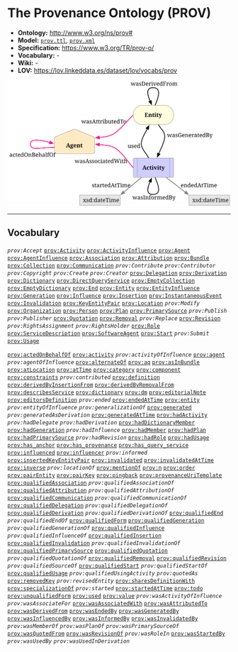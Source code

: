 # The Provenance Ontology (PROV)

- **Ontology:** http://www.w3.org/ns/prov#
- **Model:** [`prov.ttl`](prov.ttl), [`prov.xml`](prov.xml)
- **Specification:** https://www.w3.org/TR/prov-o/
- **Vocabulary:** -
- **Wiki:** -
- **LOV:** https://lov.linkeddata.es/dataset/lov/vocabs/prov

![](images/starting-points.svg)

---

## Vocabulary

_`prov:Accept`_
[`prov:Activity`](https://www.w3.org/TR/prov-o/#Activity)
[`prov:ActivityInfluence`](https://www.w3.org/TR/prov-o/#ActivityInfluence)
[`prov:Agent`](https://www.w3.org/TR/prov-o/#Agent)
[`prov:AgentInfluence`](https://www.w3.org/TR/prov-o/#AgentInfluence)
[`prov:Association`](https://www.w3.org/TR/prov-o/#Association)
[`prov:Attribution`](https://www.w3.org/TR/prov-o/#Attribution)
[`prov:Bundle`](https://www.w3.org/TR/prov-o/#Bundle)
[`prov:Collection`](https://www.w3.org/TR/prov-o/#Collection)
[`prov:Communication`](https://www.w3.org/TR/prov-o/#Communication)
_`prov:Contribute`_
_`prov:Contributor`_
_`prov:Copyright`_
_`prov:Create`_
_`prov:Creator`_
[`prov:Delegation`](https://www.w3.org/TR/prov-o/#Delegation)
[`prov:Derivation`](https://www.w3.org/TR/prov-o/#Derivation)
[`prov:Dictionary`](https://www.w3.org/TR/prov-o/#Dictionary)
[`prov:DirectQueryService`](https://www.w3.org/TR/prov-o/#DirectQueryService)
[`prov:EmptyCollection`](https://www.w3.org/TR/prov-o/#EmptyCollection)
[`prov:EmptyDictionary`](https://www.w3.org/TR/prov-o/#EmptyDictionary)
[`prov:End`](https://www.w3.org/TR/prov-o/#End)
[`prov:Entity`](https://www.w3.org/TR/prov-o/#Entity)
[`prov:EntityInfluence`](https://www.w3.org/TR/prov-o/#EntityInfluence)
[`prov:Generation`](https://www.w3.org/TR/prov-o/#Generation)
[`prov:Influence`](https://www.w3.org/TR/prov-o/#Influence)
[`prov:Insertion`](https://www.w3.org/TR/prov-o/#Insertion)
[`prov:InstantaneousEvent`](https://www.w3.org/TR/prov-o/#InstantaneousEvent)
[`prov:Invalidation`](https://www.w3.org/TR/prov-o/#Invalidation)
[`prov:KeyEntityPair`](https://www.w3.org/TR/prov-o/#KeyEntityPair)
[`prov:Location`](https://www.w3.org/TR/prov-o/#Location)
_`prov:Modify`_
[`prov:Organization`](https://www.w3.org/TR/prov-o/#Organization)
[`prov:Person`](https://www.w3.org/TR/prov-o/#Person)
[`prov:Plan`](https://www.w3.org/TR/prov-o/#Plan)
[`prov:PrimarySource`](https://www.w3.org/TR/prov-o/#PrimarySource)
_`prov:Publish`_
_`prov:Publisher`_
[`prov:Quotation`](https://www.w3.org/TR/prov-o/#Quotation)
[`prov:Removal`](https://www.w3.org/TR/prov-o/#Removal)
_`prov:Replace`_
[`prov:Revision`](https://www.w3.org/TR/prov-o/#Revision)
_`prov:RightsAssignment`_
_`prov:RightsHolder`_
[`prov:Role`](https://www.w3.org/TR/prov-o/#Role)
[`prov:ServiceDescription`](https://www.w3.org/TR/prov-o/#ServiceDescription)
[`prov:SoftwareAgent`](https://www.w3.org/TR/prov-o/#SoftwareAgent)
[`prov:Start`](https://www.w3.org/TR/prov-o/#Start)
_`prov:Submit`_
[`prov:Usage`](https://www.w3.org/TR/prov-o/#Usage)

[`prov:actedOnBehalfOf`](https://www.w3.org/TR/prov-o/#actedOnBehalfOf)
[`prov:activity`](https://www.w3.org/TR/prov-o/#activity)
_`prov:activityOfInfluence`_
[`prov:agent`](https://www.w3.org/TR/prov-o/#agent)
_`prov:agentOfInfluence`_
[`prov:alternateOf`](https://www.w3.org/TR/prov-o/#alternateOf)
[`prov:aq`](https://www.w3.org/TR/prov-o/#aq)
[`prov:asInBundle`](https://www.w3.org/TR/prov-o/#asInBundle)
[`prov:atLocation`](https://www.w3.org/TR/prov-o/#atLocation)
[`prov:atTime`](https://www.w3.org/TR/prov-o/#atTime)
[`prov:category`](https://www.w3.org/TR/prov-o/#category)
[`prov:component`](https://www.w3.org/TR/prov-o/#component)
[`prov:constraints`](https://www.w3.org/TR/prov-o/#constraints)
_`prov:contributed`_
[`prov:definition`](https://www.w3.org/TR/prov-o/#definition)
[`prov:derivedByInsertionFrom`](https://www.w3.org/TR/prov-o/#derivedByInsertionFrom)
[`prov:derivedByRemovalFrom`](https://www.w3.org/TR/prov-o/#derivedByRemovalFrom)
[`prov:describesService`](https://www.w3.org/TR/prov-o/#describesService)
[`prov:dictionary`](https://www.w3.org/TR/prov-o/#dictionary)
[`prov:dm`](https://www.w3.org/TR/prov-o/#dm)
[`prov:editorialNote`](https://www.w3.org/TR/prov-o/#editorialNote)
[`prov:editorsDefinition`](https://www.w3.org/TR/prov-o/#editorsDefinition)
_`prov:ended`_
[`prov:endedAtTime`](https://www.w3.org/TR/prov-o/#endedAtTime)
[`prov:entity`](https://www.w3.org/TR/prov-o/#entity)
_`prov:entityOfInfluence`_
_`prov:generalizationOf`_
[`prov:generated`](https://www.w3.org/TR/prov-o/#generated)
_`prov:generatedAsDerivation`_
[`prov:generatedAtTime`](https://www.w3.org/TR/prov-o/#generatedAtTime)
[`prov:hadActivity`](https://www.w3.org/TR/prov-o/#hadActivity)
_`prov:hadDelegate`_
_`prov:hadDerivation`_
[`prov:hadDictionaryMember`](https://www.w3.org/TR/prov-o/#hadDictionaryMember)
[`prov:hadGeneration`](https://www.w3.org/TR/prov-o/#hadGeneration)
_`prov:hadInfluence`_
[`prov:hadMember`](https://www.w3.org/TR/prov-o/#hadMember)
[`prov:hadPlan`](https://www.w3.org/TR/prov-o/#hadPlan)
[`prov:hadPrimarySource`](https://www.w3.org/TR/prov-o/#hadPrimarySource)
_`prov:hadRevision`_
[`prov:hadRole`](https://www.w3.org/TR/prov-o/#hadRole)
[`prov:hadUsage`](https://www.w3.org/TR/prov-o/#hadUsage)
[`prov:has_anchor`](https://www.w3.org/TR/prov-o/#has_anchor)
[`prov:has_provenance`](https://www.w3.org/TR/prov-o/#has_provenance)
[`prov:has_query_service`](https://www.w3.org/TR/prov-o/#has_query_service)
[`prov:influenced`](https://www.w3.org/TR/prov-o/#influenced)
[`prov:influencer`](https://www.w3.org/TR/prov-o/#influencer)
_`prov:informed`_
[`prov:insertedKeyEntityPair`](https://www.w3.org/TR/prov-o/#insertedKeyEntityPair)
[`prov:invalidated`](https://www.w3.org/TR/prov-o/#invalidated)
[`prov:invalidatedAtTime`](https://www.w3.org/TR/prov-o/#invalidatedAtTime)
[`prov:inverse`](https://www.w3.org/TR/prov-o/#inverse)
_`prov:locationOf`_
[`prov:mentionOf`](https://www.w3.org/TR/prov-o/#mentionOf)
[`prov:n`](https://www.w3.org/TR/prov-o/#n)
[`prov:order`](https://www.w3.org/TR/prov-o/#order)
[`prov:pairEntity`](https://www.w3.org/TR/prov-o/#pairEntity)
[`prov:pairKey`](https://www.w3.org/TR/prov-o/#pairKey)
[`prov:pingback`](https://www.w3.org/TR/prov-o/#pingback)
[`prov:provenanceUriTemplate`](https://www.w3.org/TR/prov-o/#provenanceUriTemplate)
[`prov:qualifiedAssociation`](https://www.w3.org/TR/prov-o/#qualifiedAssociation)
_`prov:qualifiedAssociationOf`_
[`prov:qualifiedAttribution`](https://www.w3.org/TR/prov-o/#qualifiedAttribution)
_`prov:qualifiedAttributionOf`_
[`prov:qualifiedCommunication`](https://www.w3.org/TR/prov-o/#qualifiedCommunication)
_`prov:qualifiedCommunicationOf`_
[`prov:qualifiedDelegation`](https://www.w3.org/TR/prov-o/#qualifiedDelegation)
_`prov:qualifiedDelegationOf`_
[`prov:qualifiedDerivation`](https://www.w3.org/TR/prov-o/#qualifiedDerivation)
_`prov:qualifiedDerivationOf`_
[`prov:qualifiedEnd`](https://www.w3.org/TR/prov-o/#qualifiedEnd)
_`prov:qualifiedEndOf`_
[`prov:qualifiedForm`](https://www.w3.org/TR/prov-o/#qualifiedForm)
[`prov:qualifiedGeneration`](https://www.w3.org/TR/prov-o/#qualifiedGeneration)
_`prov:qualifiedGenerationOf`_
[`prov:qualifiedInfluence`](https://www.w3.org/TR/prov-o/#qualifiedInfluence)
_`prov:qualifiedInfluenceOf`_
[`prov:qualifiedInsertion`](https://www.w3.org/TR/prov-o/#qualifiedInsertion)
[`prov:qualifiedInvalidation`](https://www.w3.org/TR/prov-o/#qualifiedInvalidation)
_`prov:qualifiedInvalidationOf`_
[`prov:qualifiedPrimarySource`](https://www.w3.org/TR/prov-o/#qualifiedPrimarySource)
[`prov:qualifiedQuotation`](https://www.w3.org/TR/prov-o/#qualifiedQuotation)
_`prov:qualifiedQuotationOf`_
[`prov:qualifiedRemoval`](https://www.w3.org/TR/prov-o/#qualifiedRemoval)
[`prov:qualifiedRevision`](https://www.w3.org/TR/prov-o/#qualifiedRevision)
_`prov:qualifiedSourceOf`_
[`prov:qualifiedStart`](https://www.w3.org/TR/prov-o/#qualifiedStart)
_`prov:qualifiedStartOf`_
[`prov:qualifiedUsage`](https://www.w3.org/TR/prov-o/#qualifiedUsage)
_`prov:qualifiedUsingActivity`_
_`prov:quotedAs`_
[`prov:removedKey`](https://www.w3.org/TR/prov-o/#removedKey)
_`prov:revisedEntity`_
[`prov:sharesDefinitionWith`](https://www.w3.org/TR/prov-o/#sharesDefinitionWith)
[`prov:specializationOf`](https://www.w3.org/TR/prov-o/#specializationOf)
_`prov:started`_
[`prov:startedAtTime`](https://www.w3.org/TR/prov-o/#startedAtTime)
[`prov:todo`](https://www.w3.org/TR/prov-o/#todo)
[`prov:unqualifiedForm`](https://www.w3.org/TR/prov-o/#unqualifiedForm)
[`prov:used`](https://www.w3.org/TR/prov-o/#used)
[`prov:value`](https://www.w3.org/TR/prov-o/#value)
_`prov:wasActivityOfInfluence`_
_`prov:wasAssociateFor`_
[`prov:wasAssociatedWith`](https://www.w3.org/TR/prov-o/#wasAssociatedWith)
[`prov:wasAttributedTo`](https://www.w3.org/TR/prov-o/#wasAttributedTo)
[`prov:wasDerivedFrom`](https://www.w3.org/TR/prov-o/#wasDerivedFrom)
[`prov:wasEndedBy`](https://www.w3.org/TR/prov-o/#wasEndedBy)
[`prov:wasGeneratedBy`](https://www.w3.org/TR/prov-o/#wasGeneratedBy)
[`prov:wasInfluencedBy`](https://www.w3.org/TR/prov-o/#wasInfluencedBy)
[`prov:wasInformedBy`](https://www.w3.org/TR/prov-o/#wasInformedBy)
[`prov:wasInvalidatedBy`](https://www.w3.org/TR/prov-o/#wasInvalidatedBy)
_`prov:wasMemberOf`_
_`prov:wasPlanOf`_
_`prov:wasPrimarySourceOf`_
[`prov:wasQuotedFrom`](https://www.w3.org/TR/prov-o/#wasQuotedFrom)
[`prov:wasRevisionOf`](https://www.w3.org/TR/prov-o/#wasRevisionOf)
_`prov:wasRoleIn`_
[`prov:wasStartedBy`](https://www.w3.org/TR/prov-o/#wasStartedBy)
_`prov:wasUsedBy`_
_`prov:wasUsedInDerivation`_
